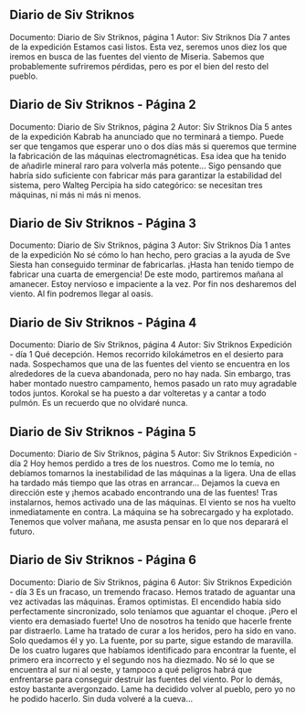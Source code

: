 ## Diario de Siv Striknos
Documento: Diario de Siv Striknos, página 1
Autor: Siv Striknos
Día 7 antes de la expedición
Estamos casi listos. Esta vez, seremos unos diez los que iremos en busca de las fuentes del viento de Miseria. Sabemos que probablemente sufriremos pérdidas, pero es por el bien del resto del pueblo.

## Diario de Siv Striknos - Página 2
Documento: Diario de Siv Striknos, página 2
Autor: Siv Striknos
Día 5 antes de la expedición
Kabrab ha anunciado que no terminará a tiempo. Puede ser que tengamos que esperar uno o dos días más si queremos que termine la fabricación de las máquinas electromagnéticas. Esa idea que ha tenido de añadirle mineral raro para volverla más potente... Sigo pensando que habría sido suficiente con fabricar más para garantizar la estabilidad del sistema, pero Walteg Percipia ha sido categórico: se necesitan tres máquinas, ni más ni más ni menos.

## Diario de Siv Striknos - Página 3
Documento: Diario de Siv Striknos, página 3
Autor: Siv Striknos
Día 1 antes de la expedición
No sé cómo lo han hecho, pero gracias a la ayuda de Sve Siesta han conseguido terminar de fabricarlas. ¡Hasta han tenido tiempo de fabricar una cuarta de emergencia! De este modo, partiremos mañana al amanecer. Estoy nervioso e impaciente a la vez. Por fin nos desharemos del viento. Al fin podremos llegar al oasis.

## Diario de Siv Striknos - Página 4
Documento: Diario de Siv Striknos, página 4
Autor: Siv Striknos
Expedición - día 1
Qué decepción. Hemos recorrido kilokámetros en el desierto para nada. Sospechamos que una de las fuentes del viento se encuentra en los alrededores de la cueva abandonada, pero no hay nada. Sin embargo, tras haber montado nuestro campamento, hemos pasado un rato muy agradable todos juntos. Korokal se ha puesto a dar volteretas y a cantar a todo pulmón. Es un recuerdo que no olvidaré nunca.

## Diario de Siv Striknos - Página 5
Documento: Diario de Siv Striknos, página 5
Autor: Siv Striknos
Expedición - día 2
Hoy hemos perdido a tres de los nuestros. Como me lo temía, no debíamos tomarnos la inestabilidad de las máquinas a la ligera. Una de ellas ha tardado más tiempo que las otras en arrancar...
Dejamos la cueva en dirección este y ¡hemos acabado encontrando una de las fuentes! Tras instalarnos, hemos activado una de las máquinas. El viento se nos ha vuelto inmediatamente en contra. La máquina se ha sobrecargado y ha explotado. Tenemos que volver mañana, me asusta pensar en lo que nos deparará el futuro.

## Diario de Siv Striknos - Página 6
Documento: Diario de Siv Striknos, página 6
Autor: Siv Striknos
Expedición - día 3
Es un fracaso, un tremendo fracaso. Hemos tratado de aguantar una vez activadas las máquinas. Éramos optimistas. El encendido había sido perfectamente sincronizado, solo teníamos que aguantar el choque. ¡Pero el viento era demasiado fuerte! Uno de nosotros ha tenido que hacerle frente par distraerlo.
Lame ha tratado de curar a los heridos, pero ha sido en vano. Solo quedamos él y yo. La fuente, por su parte, sigue estando de maravilla. De los cuatro lugares que habíamos identificado para encontrar la fuente, el primero era incorrecto y el segundo nos ha diezmado. No sé lo que se encuentra al sur ni al oeste, y tampoco a qué peligros habrá que enfrentarse para conseguir destruir las fuentes del viento.
Por lo demás, estoy bastante avergonzado. Lame ha decidido volver al pueblo, pero yo no he podido hacerlo. Sin duda volveré a la cueva...
